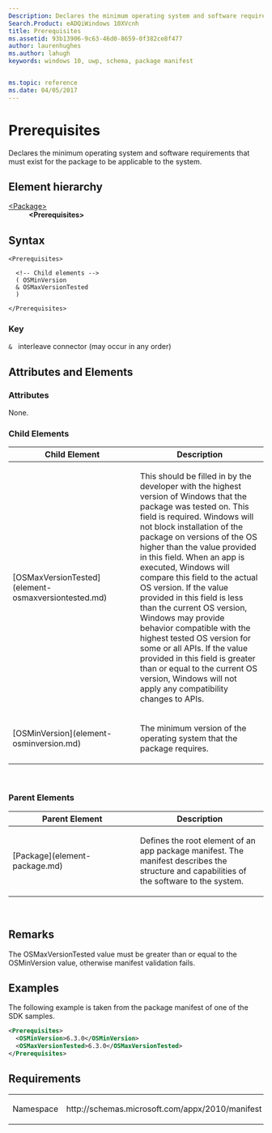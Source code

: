```yaml
---
Description: Declares the minimum operating system and software requirements that must exist for the package to be applicable to the system.
Search.Product: eADQiWindows 10XVcnh
title: Prerequisites
ms.assetid: 93b13906-9c63-46d0-8659-0f382ce8f477
author: laurenhughes
ms.author: lahugh
keywords: windows 10, uwp, schema, package manifest


ms.topic: reference
ms.date: 04/05/2017
---
```


# Prerequisites




Declares the minimum operating system and software requirements that must exist for the package to be applicable to the system.

## Element hierarchy

<dl>
<dt><a href="element-package.md">&lt;Package&gt;</a></dt>
<dd><b>&lt;Prerequisites&gt;</b></dd>
</dl>

## Syntax

``` syntax
<Prerequisites>

  <!-- Child elements -->
  ( OSMinVersion
  & OSMaxVersionTested
  )

</Prerequisites>
```

### Key

`&`   interleave connector (may occur in any order)

## Attributes and Elements


### Attributes

None.

### Child Elements

<table>
<colgroup>
<col width="50%" />
<col width="50%" />
</colgroup>
<thead>
<tr class="header">
<th>Child Element</th>
<th>Description</th>
</tr>
</thead>
<tbody>
<tr class="odd">
<td>[OSMaxVersionTested](element-osmaxversiontested.md)</td>
<td><p>This should be filled in by the developer with the highest version of Windows that the package was tested on. This field is required. Windows will not block installation of the package on versions of the OS higher than the value provided in this field. When an app is executed, Windows will compare this field to the actual OS version. If the value provided in this field is less than the current OS version, Windows may provide behavior compatible with the highest tested OS version for some or all APIs. If the value provided in this field is greater than or equal to the current OS version, Windows will not apply any compatibility changes to APIs.</p></td>
</tr>
<tr class="even">
<td>[OSMinVersion](element-osminversion.md)</td>
<td><p>The minimum version of the operating system that the package requires.</p></td>
</tr>
</tbody>
</table>

 

### Parent Elements

<table>
<colgroup>
<col width="50%" />
<col width="50%" />
</colgroup>
<thead>
<tr class="header">
<th>Parent Element</th>
<th>Description</th>
</tr>
</thead>
<tbody>
<tr class="odd">
<td>[Package](element-package.md)</td>
<td><p>Defines the root element of an app package manifest. The manifest describes the structure and capabilities of the software to the system.</p></td>
</tr>
</tbody>
</table>

 

## Remarks

The OSMaxVersionTested value must be greater than or equal to the OSMinVersion value, otherwise manifest validation fails.

## Examples

The following example is taken from the package manifest of one of the SDK samples.

```XML
<Prerequisites>
  <OSMinVersion>6.3.0</OSMinVersion>
  <OSMaxVersionTested>6.3.0</OSMaxVersionTested>
</Prerequisites>
```

## Requirements

<table>
<colgroup>
<col width="50%" />
<col width="50%" />
</colgroup>
<tbody>
<tr class="odd">
<td><p>Namespace</p></td>
<td><p>http://schemas.microsoft.com/appx/2010/manifest</p></td>
</tr>
</tbody>
</table>

 

 



